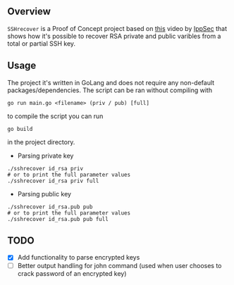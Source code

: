 ## Overview
`SSHrecover` is a Proof of Concept project based on [this](https://www.youtube.com/watch?v=4F1XGsvB2iA) video by [IppSec](https://github.com/IppSec) that shows how it's possible to recover RSA private and public varibles from a total or partial SSH key.

## Usage
The project it's written in GoLang and does not require any non-default packages/dependencies.
The script can be ran without compiling with
```
go run main.go <filename> (priv / pub) [full]
```
to compile the script you can run
```
go build
```
in the project directory.

- Parsing private key
```
./sshrecover id_rsa priv
# or to print the full parameter values
./sshrecover id_rsa priv full
```
- Parsing public key
```
./sshrecover id_rsa.pub pub
# or to print the full parameter values
./sshrecover id_rsa.pub pub full
```

## TODO
- [x] Add functionality to parse encrypted keys
- [ ] Better output handling for john command (used when user chooses to crack password of an encrypted key)
